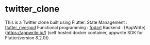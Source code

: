 # twitter_clone

This is a Twitter clone built using Flutter.
State Management  : [flutter_riverpod](https://pub.dev/packages/flutter_riverpod)
Functional programming  : [fpdart](https://pub.dev/packages/fpdart)
Backend : [AppWrite] (https://appwrite.io/) (self hosted docker container, appwrite SDK for Flutter(version 8.2.0))
